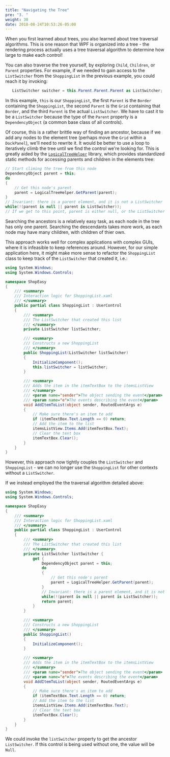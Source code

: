 ```yaml
---
title: "Navigating the Tree"
pre: "3. "
weight: 30
date: 2018-08-24T10:53:26-05:00
---
```


When you first learned about trees, you also learned about tree traversal algorithms.  This is one reason that WPF is organized into a tree - the rendering process actually uses a tree traversal algorithm to determine how large to make each control!

You can also traverse the tree yourself, by exploring `Child`, `Children`, or `Parent` properties.  For example, if we needed to gain access to the `ListSwitcher` from the `ShoppingList` in the previous example, you could reach it by invoking:

```csharp
   ListSwitcher switcher = this.Parent.Parent.Parent as ListSwitcher;
```

In this example, `this` is our `ShoppingList`, the first `Parent` is the `Border` containing the `ShoppingList`, the second `Parent` is the `Grid` containing that `Border`, and the third `Parent` is the actual `ListSwitcher`.  We have to cast it to be a `ListSwitcher` because the type of the `Parent` property is a `DependencyObject` (a common base class of all controls).

Of course, this is a rather brittle way of finding an ancestor, because if we add any nodes to the element tree (perhaps move the `Grid` within a `DockPanel`), we'll need to rewrite it.  It would be better to use a loop to iteratively climb the tree until we find the control we're looking for.  This is greatly aided by the [`LogicalTreeHelper`](https://docs.microsoft.com/en-us/dotnet/api/system.windows.logicaltreehelper?view=netcore-3.1) library, which provides standardized static methods for accessing parents and children in the elements tree:

```csharp
// Start climing the tree from this node
DependencyObject parent = this;
do
{
    // Get this node's parent
    parent = LogicalTreeHelper.GetParent(parent);
}
// Invariant: there is a parent element, and it is not a ListSwitcher 
while(!(parent is null || parent is ListSwitcher));
// If we get to this point, parent is either null, or the ListSwitcher we're looking for
```

Searching the ancestors is a relatively easy task, as each node in the tree has only one parent.  Searching the descendants takes more work, as each node may have many children, with children of thier own.

This approach works well for complex applications with complex GUIs, where it is infeasible to keep references around.  However, for our simple application here, it might make more sense to refactor the `ShoppingList` class to keep track of the `ListSwitcher` that created it, i.e.:

```csharp
using System.Windows;
using System.Windows.Controls;

namespace ShopEasy
{
    /// <summary>
    /// Interaction logic for ShoppingList.xaml
    /// </summary>
    public partial class ShoppingList : UserControl
    {
        /// <summary>
        /// The ListSwitcher that created this list
        /// </summary>
        private ListSwitcher listSwitcher;

        /// <summary>
        /// Constructs a new ShoppingList
        /// </summary>
        public ShoppingList(ListSwitcher listSwitcher)
        {
            InitializeComponent();
            this.listSwitcher = listSwitcher;
        }

        /// <summary>
        /// Adds the item in the itemTextBox to the itemsListView
        /// </summary>
        /// <param name="sender">The object sending the event</param>
        /// <param name="e">The events describing the event</param>
        void AddItemToList(object sender, RoutedEventArgs e)
        {
            // Make sure there's an item to add
            if (itemTextBox.Text.Length == 0) return;
            // Add the item to the list
            itemsListView.Items.Add(itemTextBox.Text);
            // Clear the text box
            itemTextBox.Clear();
        }
    }
}
```

However, this approach now tightly couples the `ListSwitcher` and `ShoppingList` - we can no longer use the `ShoppingList` for other contexts without a `ListSwitcher`. 

If we instead employed the the traversal algorithm detailed above:


```csharp
using System.Windows;
using System.Windows.Controls;

namespace ShopEasy
{
    /// <summary>
    /// Interaction logic for ShoppingList.xaml
    /// </summary>
    public partial class ShoppingList : UserControl
    {
        /// <summary>
        /// The ListSwitcher that created this list
        /// </summary>
        private ListSwitcher listSwitcher { 
            get {
                DependencyObject parent = this;
                do
                {
                    // Get this node's parent
                    parent = LogicalTreeHelper.GetParent(parent);
                }
                // Invariant: there is a parent element, and it is not a ListSwitcher 
                while(!(parent is null || parent is ListSwitcher));
                return parent;
            }
        }

        /// <summary>
        /// Constructs a new ShoppingList
        /// </summary>
        public ShoppingList()
        {
            InitializeComponent();
        }

        /// <summary>
        /// Adds the item in the itemTextBox to the itemsListView
        /// </summary>
        /// <param name="sender">The object sending the event</param>
        /// <param name="e">The events describing the event</param>
        void AddItemToList(object sender, RoutedEventArgs e)
        {
            // Make sure there's an item to add
            if (itemTextBox.Text.Length == 0) return;
            // Add the item to the list
            itemsListView.Items.Add(itemTextBox.Text);
            // Clear the text box
            itemTextBox.Clear();
        }
    }
}
```

We could invoke the `listSwitcher` property to get the ancestor `ListSwitcher`.  If this control is being used without one, the value will be `Null`.